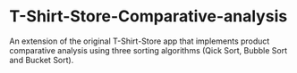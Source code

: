 # T-Shirt-Store-Comparative-analysis

An extension of the original T-Shirt-Store app that implements product comparative analysis using three sorting algorithms (Qick Sort, Bubble Sort and Bucket Sort).
